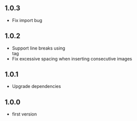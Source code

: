 ## 1.0.3
- Fix import bug
## 1.0.2
- Support line breaks using <br> tag
- Fix excessive spacing when inserting consecutive images
## 1.0.1
- Upgrade dependencies
## 1.0.0
* first version
